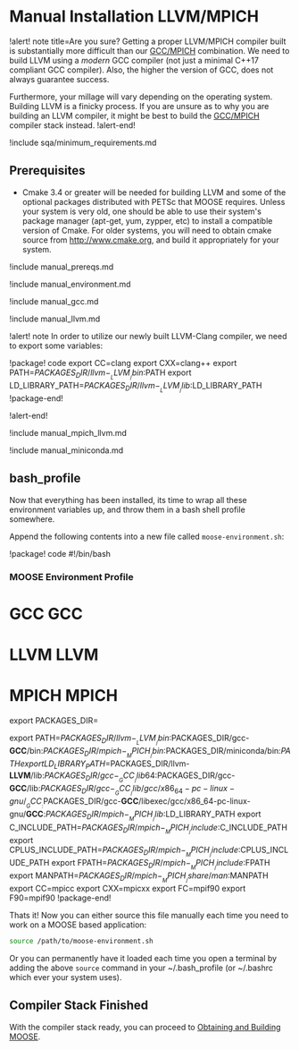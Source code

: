 # Manual Installation LLVM/MPICH

!alert! note title=Are you sure?
Getting a proper LLVM/MPICH compiler built is substantially more difficult than our [GCC/MPICH](getting_started/installation/manual_installation_gcc.md) combination. We need to build LLVM using a *modern* GCC compiler (not just a minimal C++17 compliant GCC compiler). Also, the higher the version of GCC, does not always guarantee success.

Furthermore, your millage will vary depending on the operating system. Building LLVM is a finicky process. If you are unsure as to why you are building an LLVM compiler, it might be best to build the [GCC/MPICH](getting_started/installation/manual_installation_gcc.md) compiler stack instead.
!alert-end!

!include sqa/minimum_requirements.md

## Prerequisites

- Cmake 3.4 or greater will be needed for building LLVM and some of the optional packages distributed with PETSc that MOOSE requires. Unless your system is very old, one should be able to use their system's package manager (apt-get, yum, zypper, etc) to install a compatible version of Cmake. For older systems, you will need to obtain cmake source from http://www.cmake.org, and build it appropriately for your system.

!include manual_prereqs.md

!include manual_environment.md

!include manual_gcc.md

!include manual_llvm.md

!alert! note
In order to utilize our newly built LLVM-Clang compiler, we need to export some variables:

!package! code
export CC=clang
export CXX=clang++
export PATH=$PACKAGES_DIR/llvm-__LLVM__/bin:$PATH
export LD_LIBRARY_PATH=$PACKAGES_DIR/llvm-__LLVM__/lib:$LD_LIBRARY_PATH
!package-end!

!alert-end!

!include manual_mpich_llvm.md

!include manual_miniconda.md

## bash_profile

Now that everything has been installed, its time to wrap all these environment variables up, and throw them in a bash shell profile somewhere.

Append the following contents into a new file called `moose-environment.sh`:

!package! code
#!/bin/bash
### MOOSE Environment Profile
# GCC __GCC__
# LLVM __LLVM__
# MPICH __MPICH__

export PACKAGES_DIR=<what ever you exported initially during the Environment setup>

export PATH=$PACKAGES_DIR/llvm-__LLVM__/bin:$PACKAGES_DIR/gcc-__GCC__/bin:$PACKAGES_DIR/mpich-__MPICH__/bin:$PACKAGES_DIR/miniconda/bin:$PATH
export LD_LIBRARY_PATH=$PACKAGES_DIR/llvm-__LLVM__/lib:$PACKAGES_DIR/gcc-__GCC__/lib64:$PACKAGES_DIR/gcc-__GCC__/lib:$PACKAGES_DIR/gcc-__GCC__/lib/gcc/x86_64-pc-linux-gnu/__GCC__:$PACKAGES_DIR/gcc-__GCC__/libexec/gcc/x86_64-pc-linux-gnu/__GCC__:$PACKAGES_DIR/mpich-__MPICH__/lib:$LD_LIBRARY_PATH
export C_INCLUDE_PATH=$PACKAGES_DIR/mpich-__MPICH__/include:$C_INCLUDE_PATH
export CPLUS_INCLUDE_PATH=$PACKAGES_DIR/mpich-__MPICH__/include:$CPLUS_INCLUDE_PATH
export FPATH=$PACKAGES_DIR/mpich-__MPICH__/include:$FPATH
export MANPATH=$PACKAGES_DIR/mpich-__MPICH__/share/man:$MANPATH
export CC=mpicc
export CXX=mpicxx
export FC=mpif90
export F90=mpif90
!package-end!

Thats it! Now you can either source this file manually each time you need to work on a MOOSE based
application:

```bash
source /path/to/moose-environment.sh
```

Or you can permanently have it loaded each time you open a terminal by adding the above `source`
command in your ~/.bash_profile (or ~/.bashrc which ever your system uses).


## Compiler Stack Finished

With the compiler stack ready, you can proceed to [Obtaining and Building MOOSE](getting_started/installation/install_moose.md).
